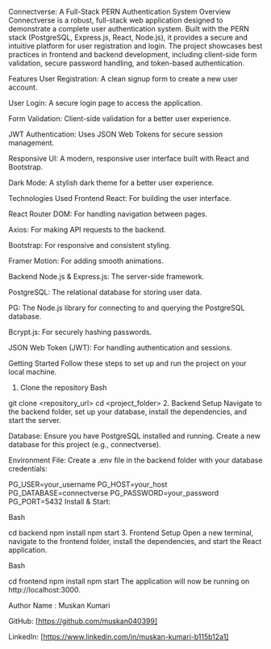 Connectverse: A Full-Stack PERN Authentication System
Overview
Connectverse is a robust, full-stack web application designed to demonstrate a complete user authentication system. Built with the PERN stack (PostgreSQL, Express.js, React, Node.js), it provides a secure and intuitive platform for user registration and login. The project showcases best practices in frontend and backend development, including client-side form validation, secure password handling, and token-based authentication.

Features
User Registration: A clean signup form to create a new user account.

User Login: A secure login page to access the application.

Form Validation: Client-side validation for a better user experience.

JWT Authentication: Uses JSON Web Tokens for secure session management.

Responsive UI: A modern, responsive user interface built with React and Bootstrap.

Dark Mode: A stylish dark theme for a better user experience.

Technologies Used
Frontend
React: For building the user interface.

React Router DOM: For handling navigation between pages.

Axios: For making API requests to the backend.

Bootstrap: For responsive and consistent styling.

Framer Motion: For adding smooth animations.

Backend
Node.js & Express.js: The server-side framework.

PostgreSQL: The relational database for storing user data.

PG: The Node.js library for connecting to and querying the PostgreSQL database.

Bcrypt.js: For securely hashing passwords.

JSON Web Token (JWT): For handling authentication and sessions.


Getting Started
Follow these steps to set up and run the project on your local machine.

1. Clone the repository
Bash

git clone <repository_url>
cd <project_folder>
2. Backend Setup
Navigate to the backend folder, set up your database, install the dependencies, and start the server.

Database: Ensure you have PostgreSQL installed and running. Create a new database for this project (e.g., connectverse).

Environment File: Create a .env file in the backend folder with your database credentials:

PG_USER=your_username
PG_HOST=your_host
PG_DATABASE=connectverse
PG_PASSWORD=your_password
PG_PORT=5432
Install & Start:

Bash

cd backend
npm install
npm start
3. Frontend Setup
Open a new terminal, navigate to the frontend folder, install the dependencies, and start the React application.

Bash

cd frontend
npm install
npm start
The application will now be running on http://localhost:3000.

Author
 Name : Muskan Kumari

GitHub: [https://github.com/muskan040399]

LinkedIn: [https://www.linkedin.com/in/muskan-kumari-b115b12a1]